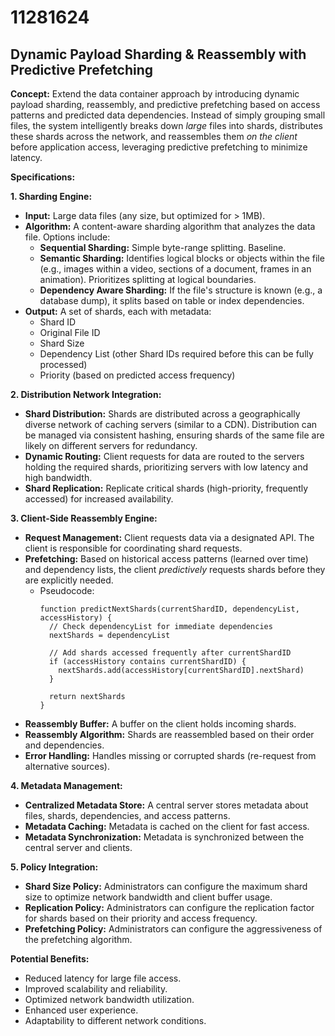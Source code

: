 # 11281624

## Dynamic Payload Sharding & Reassembly with Predictive Prefetching

**Concept:** Extend the data container approach by introducing dynamic payload sharding, reassembly, and predictive prefetching based on access patterns and predicted data dependencies. Instead of simply grouping small files, the system intelligently breaks down *large* files into shards, distributes these shards across the network, and reassembles them *on the client* before application access, leveraging predictive prefetching to minimize latency.

**Specifications:**

**1. Sharding Engine:**

*   **Input:** Large data files (any size, but optimized for > 1MB).
*   **Algorithm:**  A content-aware sharding algorithm that analyzes the data file.  Options include:
    *   **Sequential Sharding:** Simple byte-range splitting. Baseline.
    *   **Semantic Sharding:**  Identifies logical blocks or objects within the file (e.g., images within a video, sections of a document, frames in an animation). Prioritizes splitting at logical boundaries.
    *   **Dependency Aware Sharding:** If the file's structure is known (e.g., a database dump), it splits based on table or index dependencies.
*   **Output:**  A set of shards, each with metadata:
    *   Shard ID
    *   Original File ID
    *   Shard Size
    *   Dependency List (other Shard IDs required before this can be fully processed)
    *   Priority (based on predicted access frequency)

**2. Distribution Network Integration:**

*   **Shard Distribution:** Shards are distributed across a geographically diverse network of caching servers (similar to a CDN). Distribution can be managed via consistent hashing, ensuring shards of the same file are likely on different servers for redundancy.
*   **Dynamic Routing:**  Client requests for data are routed to the servers holding the required shards, prioritizing servers with low latency and high bandwidth.
*   **Shard Replication:**  Replicate critical shards (high-priority, frequently accessed) for increased availability.

**3. Client-Side Reassembly Engine:**

*   **Request Management:** Client requests data via a designated API. The client is responsible for coordinating shard requests.
*   **Prefetching:** Based on historical access patterns (learned over time) and dependency lists, the client *predictively* requests shards before they are explicitly needed. 
    *   Pseudocode:
        ```
        function predictNextShards(currentShardID, dependencyList, accessHistory) {
          // Check dependencyList for immediate dependencies
          nextShards = dependencyList

          // Add shards accessed frequently after currentShardID
          if (accessHistory contains currentShardID) {
            nextShards.add(accessHistory[currentShardID].nextShard)
          }

          return nextShards
        }
        ```
*   **Reassembly Buffer:**  A buffer on the client holds incoming shards.
*   **Reassembly Algorithm:**  Shards are reassembled based on their order and dependencies.
*   **Error Handling:**  Handles missing or corrupted shards (re-request from alternative sources).

**4. Metadata Management:**

*   **Centralized Metadata Store:**  A central server stores metadata about files, shards, dependencies, and access patterns.
*   **Metadata Caching:** Metadata is cached on the client for fast access.
*   **Metadata Synchronization:** Metadata is synchronized between the central server and clients.

**5. Policy Integration:**

*   **Shard Size Policy:**  Administrators can configure the maximum shard size to optimize network bandwidth and client buffer usage.
*   **Replication Policy:** Administrators can configure the replication factor for shards based on their priority and access frequency.
*   **Prefetching Policy:** Administrators can configure the aggressiveness of the prefetching algorithm.



**Potential Benefits:**

*   Reduced latency for large file access.
*   Improved scalability and reliability.
*   Optimized network bandwidth utilization.
*   Enhanced user experience.
*   Adaptability to different network conditions.
